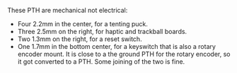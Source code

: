 
These PTH are mechanical not electrical:

- Four 2.2mm in the center, for a tenting puck.
- Three 2.5mm on the right, for haptic and trackball boards. 
- Two 1.3mm on the right, for a reset switch.
- One 1.7mm in the bottom center, for a keyswitch that is also a rotary encoder mount. It is close to a the ground PTH for the rotary encoder, so it got converted to a PTH. Some joining of the two is fine.